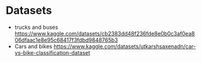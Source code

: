 # Datasets
* trucks and buses https://www.kaggle.com/datasets/cb2383dd48f236fde8e0b0c3af0ea806dfaac1e8e95c68417f3fdbd9848765b3
* Cars and bikes https://www.kaggle.com/datasets/utkarshsaxenadn/car-vs-bike-classification-dataset
